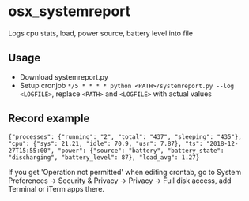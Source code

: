 # osx_systemreport
Logs cpu stats, load, power source, battery level into file

## Usage

- Download systemreport.py
- Setup cronjob `*/5 * * * * python <PATH>/systemreport.py --log <LOGFILE>`, replace `<PATH>` and `<LOGFILE>` with actual values

## Record example
`{"processes": {"running": "2", "total": "437", "sleeping": "435"}, "cpu": {"sys": 21.21, "idle": 70.9, "usr": 7.87}, "ts": "2018-12-27T15:55:00", "power": {"source": "battery", "battery_state": "discharging", "battery_level": 87}, "load_avg": 1.27}`

If you get 'Operation not permitted' when editing crontab, go to System Preferences -> Security & Privacy -> Privacy -> Full disk access, add Terminal or iTerm apps there.
